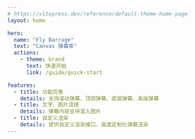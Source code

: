 ```yaml
---
# https://vitepress.dev/reference/default-theme-home-page
layout: home

hero:
  name: "Fly Barrage"
  text: "Canvas 弹幕库"
  actions:
    - theme: brand
      text: 快速开始
      link: /guide/quick-start

features:
  - title: 功能完善
    details: 支持滚动弹幕、顶部弹幕、底部弹幕、高级弹幕
  - title: 文字、图片混搭
    details: 弹幕内容支持混入图片
  - title: 自定义渲染
    details: 提供自定义渲染接口，高度定制化弹幕渲染
---
```


